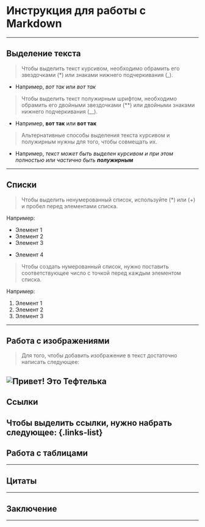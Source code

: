 # Инструкция для работы с Markdown
---
## Выделение текста
>Чтобы выделить текст курсивом, необходимо обрамить его звездочками (*) или знаками нижнего подчеркивания (_). 
* Например, *вот так* или _вот так_
>Чтобы выделить текст полужирным шрифтом, необходимо обрамить его двойными звездочками (**) или двойными знаками нижнего подчеркивания (__).
* Например, **вот так** или __вот так__
>Альтернативные способы выделения текста курсивом и полужирным нужны для того, чтобы совмещать их.
* Например, _текст может быть выделен курсивом и при этом полностью или частично быть **полужирным**_
---
## Списки
>Чтобы выделить ненумерованный список, используйте (*) или (+) и пробел перед элементами списка.

Например:
* Элемент 1
* Элемент 2
* Элемент 3
+ Элемент 4
>Чтобы создать нумерованный список, нужно поставить соответствующее число с точкой перед каждым элементом списка.

Например:
1. Элемент 1
2. Элемент 2
3. Элемент 3

---
## Работа с изображениями
>Для того, чтобы добавить изображение в текст достаточно написать следующее:

![Привет! Это Тефтелька](Тефтелька.jpg)
---
## Ссылки
Чтобы выделить ссылки, нужно набрать следующее:
{.links-list}
---
## Работа с таблицами
---
## Цитаты
---
## Заключение
---